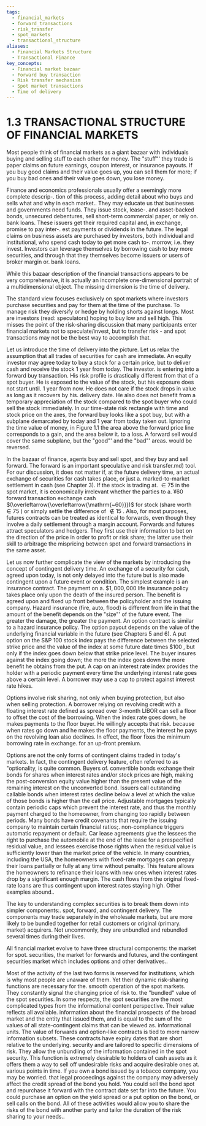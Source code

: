 ```yaml
---
tags:
  - financial_markets
  - forward_transactions
  - risk_transfer
  - spot_markets
  - transactional_structure
aliases:
  - Financial Markets Structure
  - Transactional Finance
key_concepts:
  - Financial market bazaar
  - Forward buy transaction
  - Risk transfer mechanism
  - Spot market transactions
  - Time of delivery
---
```


# 1.3 TRANSACTIONAL STRUCTURE OF FINANCIAL MARKETS  

Most people think of financial markets as a giant bazaar with individuals buying and selling stuff to each other for money. The "stuff"' they trade is paper claims on future earnings, coupon interest, or insurance payouts. If you buy good claims and their value goes up, you can sell them for more; if you buy bad ones and their value goes down, you lose money.  

Finance and economics professionals usually offer a seemingly more complete descrip-. tion of this process, adding detail about who buys and sells what and why in each market.. They may educate us that businesses and governments need funds. They issue stock, lease-. and asset-backed bonds, unsecured debentures, sell short-term commercial paper, or rely on. bank loans. These issuers get their required capital and, in exchange, promise to pay inter-. est payments or dividends in the future. The legal claims on business assets are purchased by investors, both individual and institutional, who spend cash today to get more cash to-. morrow, i.e. they invest. Investors can leverage themselves by borrowing cash to buy more securities, and through that they themselves become issuers or users of broker margin or. bank loans.  

While this bazaar description of the financial transactions appears to be very comprehensive, it is actually an incomplete one-dimensional portrait of a multidimensional object. The missing dimension is the time of delivery.  

The standard view focuses exclusively on spot markets where investors purchase securities and pay for them at the time of the purchase. To manage risk they diversify or hedge by holding shorts against longs. Most are investors (read: speculators) hoping to buy low and sell high. This misses the point of the risk-sharing discussion that many participants enter financial markets not to speculate/invest, but to transfer risk - and spot transactions may not be the best way to accomplish that.  

Let us introduce the time of delivery into the picture. Let us relax the assumption that all trades of securities for cash are immediate. An equity investor may agree today to buy a stock for a certain price, but to deliver cash and receive the stock 1 year from today. The investor. is entering into a forward buy transaction. His risk profile is drastically different from that of a spot buyer. He is exposed to the value of the stock, but his exposure does not start until. 1 year from now. He does not care if the stock drops in value as long as it recovers by his. delivery date. He also does not benefit from a temporary appreciation of the stock compared to the spot buyer who could sell the stock immediately. In our time-state risk rectangle with time and stock price on the axes, the forward buy looks like a spot buy, but with a subplane demarcated by today and 1 year from today taken out. Ignoring the time value of money, in Figure 1.1 the area above the forward price line corresponds to a gain, and the area below it. to a loss. A forward sell would cover the same subplane, but the "good"' and the "bad"' areas. would be reversed.  

In the bazaar of finance, agents buy and sell spot, and they buy and sell forward. The forward is an important speculative and risk transfer.md) tool. For our discussion, it does not matter if, at the future delivery time, an actual exchange of securities for cash takes place, or just a. marked-to-market settlement in cash (see Chapter 3). If the stock is trading at. $\in75$ in the spot market, it is economically irrelevant whether the parties to a. $\yen60$ forward transaction exchange cash $(\overleftarrow{\overleftarrow{\mathrm{~60}}})$ for stock (share worth $\in75$ ) or simply settle the difference of $\notin15$ . Also, for most purposes, futures contracts can be treated as identical to forwards, even though they involve a daily settlement through a margin account. Forwards and futures attract speculators and hedgers. They first use their information to bet on the direction of the price in order to profit or risk share; the latter use their skill to arbitrage the mispricing between spot and forward transactions in the same asset.  

Let us now further complicate the view of the markets by introducing the concept of contingent delivery time. An exchange of a security for cash, agreed upon today, is not only delayed into the future but is also made contingent upon a future event or condition. The simplest example is an insurance contract. The payment on a. $\$1,000,000$ life insurance policy takes place only upon the death of the insured person. The benefit is agreed upon and fixed up front between the policyholder and the issuing company. Hazard insurance (fire, auto, flood) is different from life in that the amount of the benefit depends on the "size"' of the future event. The greater the damage, the greater the payment. An option contract is similar to a hazard insurance policy. The option payout depends on the value of the underlying financial variable in the future (see Chapters 5 and 6). A put option on the S&P 100 stock index pays the difference between the selected strike price and the value of the index at some future date times $\$100$ , but only if the index goes down below that strike price level. The buyer insures against the index going down; the more the index goes down the more benefit he obtains from the put. A cap on an interest rate index provides the holder with a periodic payment every time the underlying interest rate goes above a certain level. A borrower may use a cap to protect against interest rate hikes.  

Options involve risk sharing, not only when buying protection, but also when selling protection. A borrower relying on revolving credit with a floating interest rate defined as spread over 3-month LIBOR can sell a floor to offset the cost of the borrowing. When the index rate goes down, he makes payments to the floor buyer. He willingly accepts that risk. because when rates go down and he makes the floor payments, the interest he pays on the revolving loan also declines. In effect, the floor fixes the minimum borrowing rate in exchange. for an up-front premium.  

Options are not the only forms of contingent claims traded in today's markets. In fact, the contingent delivery feature, often referred to as "optionality, is quite common. Buyers of. convertible bonds exchange their bonds for shares when interest rates and/or stock prices are high, making the post-conversion equity value higher than the present value of the remaining interest on the unconverted bond. Issuers call outstanding callable bonds when interest rates decline below a level at which the value of those bonds is higher than the call price. Adjustable mortgages typically contain periodic caps which prevent the interest rate, and thus the monthly payment charged to the homeowner, from changing too rapidly between periods. Many bonds have credit covenants that require the issuing company to maintain certain financial ratios;. non-compliance triggers automatic repayment or default. Car lease agreements give the lessees the right to purchase the automobile at the end of the lease for a prespecified residual value, and lessees exercise those rights when the residual value is sufficiently lower than the market price of the vehicle. In many countries, including the USA, the homeowners with fixed-rate mortgages can prepay their loans partially or fully at any time without penalty. This feature allows the homeowners to refinance their loans with new ones when interest rates drop by a significant enough margin. The cash flows from the original fixed-rate loans are thus contingent upon interest rates staying high. Other examples abound..  

The key to understanding complex securities is to break them down into simpler components:. spot, forward, and contingent delivery. The components may trade separately in the wholesale markets, but are more likely to be bundled together for retail customers or original (primary. market) acquirers. Not uncommonly, they are unbundled and rebundled several times during their lives.  

All financial market evolve to have three structural components: the market for spot. securities, the market for forwards and futures, and the contingent securities market which includes options and other derivatives..  

Most of the activity of the last two forms is reserved for institutions, which is why most people are unaware of them. Yet their dynamic risk-sharing functions are necessary for the. smooth operation of the spot markets. They constantly signal the changing price of risk to. the "bundled" value of the spot securities. In some respects, the spot securities are the most complicated types from the informational content perspective. Their value reflects all available. information about the financial prospects of the broad market and the entity that issued them, and is equal to the sum of the values of all state-contingent claims that can be viewed as. informational units. The value of forwards and option-like contracts is tied to more narrow information subsets. These contracts have expiry dates that are short relative to the underlying. security and are tailored to specific dimensions of risk. They allow the unbundling of the information contained in the spot security. This function is extremely desirable to holders of cash assets as it offers them a way to sell off undesirable risks and acquire desirable ones at. various points in time. If you own a bond issued by a tobacco company, you may be worried. that legal proceedings against the company may adversely affect the credit spread of the bond you hold. You could sell the bond spot and repurchase it forward with the contract date set far into the future. You could purchase an option on the yield spread or a put option on the bond, or sell calls on the bond. All of these activities would allow you to share the risks of the bond with another party and tailor the duration of the risk sharing to your needs..
